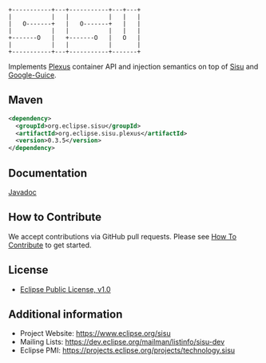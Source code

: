 ```
+-----------+---+-----------+---+---+
|           |   |           |   |   |
|   O-------+   |   O-------+   |   |
|           |   |           |   |   |
+-------O   |   +-------O   |   O   |
|           |   |           |       |
+-----------+---+-----------+-------+
```

Implements [Plexus](https://codehaus-plexus.github.io/#Plexus_History) container API and injection semantics
on top of [Sisu](https://github.com/eclipse/sisu.inject) and [Google-Guice](https://github.com/google/guice).

## Maven

```xml
<dependency>
  <groupId>org.eclipse.sisu</groupId>
  <artifactId>org.eclipse.sisu.plexus</artifactId>
  <version>0.3.5</version>
</dependency>
```

## Documentation

[Javadoc](https://www.eclipse.org/sisu/docs/api/org.eclipse.sisu.plexus)

## How to Contribute

We accept contributions via GitHub pull requests. Please see [How To Contribute](CONTRIBUTING.md) to get started.

## License

- [Eclipse Public License, v1.0](https://www.eclipse.org/legal/epl-v10.html)

## Additional information

* Project Website: https://www.eclipse.org/sisu
* Mailing Lists: https://dev.eclipse.org/mailman/listinfo/sisu-dev
* Eclipse PMI: https://projects.eclipse.org/projects/technology.sisu

